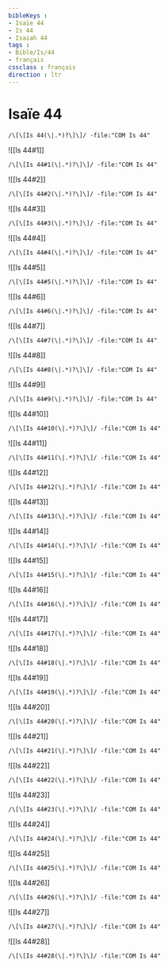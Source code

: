 ```yaml
---
bibleKeys : 
- Isaïe 44
- Is 44
- Isaiah 44
tags : 
- Bible/Is/44
- français
cssclass : français
direction : ltr
---
```


# Isaïe 44

```query
/\[\[Is 44(\|.*)?\]\]/ -file:"COM Is 44"
```



![[Is 44#1]]

```query
/\[\[Is 44#1(\|.*)?\]\]/ -file:"COM Is 44"
```

![[Is 44#2]]

```query
/\[\[Is 44#2(\|.*)?\]\]/ -file:"COM Is 44"
```

![[Is 44#3]]

```query
/\[\[Is 44#3(\|.*)?\]\]/ -file:"COM Is 44"
```

![[Is 44#4]]

```query
/\[\[Is 44#4(\|.*)?\]\]/ -file:"COM Is 44"
```

![[Is 44#5]]

```query
/\[\[Is 44#5(\|.*)?\]\]/ -file:"COM Is 44"
```

![[Is 44#6]]

```query
/\[\[Is 44#6(\|.*)?\]\]/ -file:"COM Is 44"
```

![[Is 44#7]]

```query
/\[\[Is 44#7(\|.*)?\]\]/ -file:"COM Is 44"
```

![[Is 44#8]]

```query
/\[\[Is 44#8(\|.*)?\]\]/ -file:"COM Is 44"
```

![[Is 44#9]]

```query
/\[\[Is 44#9(\|.*)?\]\]/ -file:"COM Is 44"
```

![[Is 44#10]]

```query
/\[\[Is 44#10(\|.*)?\]\]/ -file:"COM Is 44"
```

![[Is 44#11]]

```query
/\[\[Is 44#11(\|.*)?\]\]/ -file:"COM Is 44"
```

![[Is 44#12]]

```query
/\[\[Is 44#12(\|.*)?\]\]/ -file:"COM Is 44"
```

![[Is 44#13]]

```query
/\[\[Is 44#13(\|.*)?\]\]/ -file:"COM Is 44"
```

![[Is 44#14]]

```query
/\[\[Is 44#14(\|.*)?\]\]/ -file:"COM Is 44"
```

![[Is 44#15]]

```query
/\[\[Is 44#15(\|.*)?\]\]/ -file:"COM Is 44"
```

![[Is 44#16]]

```query
/\[\[Is 44#16(\|.*)?\]\]/ -file:"COM Is 44"
```

![[Is 44#17]]

```query
/\[\[Is 44#17(\|.*)?\]\]/ -file:"COM Is 44"
```

![[Is 44#18]]

```query
/\[\[Is 44#18(\|.*)?\]\]/ -file:"COM Is 44"
```

![[Is 44#19]]

```query
/\[\[Is 44#19(\|.*)?\]\]/ -file:"COM Is 44"
```

![[Is 44#20]]

```query
/\[\[Is 44#20(\|.*)?\]\]/ -file:"COM Is 44"
```

![[Is 44#21]]

```query
/\[\[Is 44#21(\|.*)?\]\]/ -file:"COM Is 44"
```

![[Is 44#22]]

```query
/\[\[Is 44#22(\|.*)?\]\]/ -file:"COM Is 44"
```

![[Is 44#23]]

```query
/\[\[Is 44#23(\|.*)?\]\]/ -file:"COM Is 44"
```

![[Is 44#24]]

```query
/\[\[Is 44#24(\|.*)?\]\]/ -file:"COM Is 44"
```

![[Is 44#25]]

```query
/\[\[Is 44#25(\|.*)?\]\]/ -file:"COM Is 44"
```

![[Is 44#26]]

```query
/\[\[Is 44#26(\|.*)?\]\]/ -file:"COM Is 44"
```

![[Is 44#27]]

```query
/\[\[Is 44#27(\|.*)?\]\]/ -file:"COM Is 44"
```

![[Is 44#28]]

```query
/\[\[Is 44#28(\|.*)?\]\]/ -file:"COM Is 44"
```

